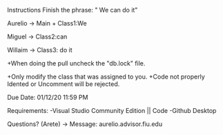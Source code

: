 Instructions
Finish the phrase: " We can do it"

Aurelio -> Main + Class1:We

Miguel  -> Class2:can

Willaim -> Class3: do it

+When doing the pull uncheck the "db.lock" file.

+Only modify the class that was assigned to you.
+Code not properly Idented or Uncomment will be rejected.

Due Date: 01/12/20 11:59 PM

Requirements: 
-Visual Studio Community Edition || Code
-Github Desktop

Questions? (Arete) -> Message: aurelio.advisor.fiu.edu



